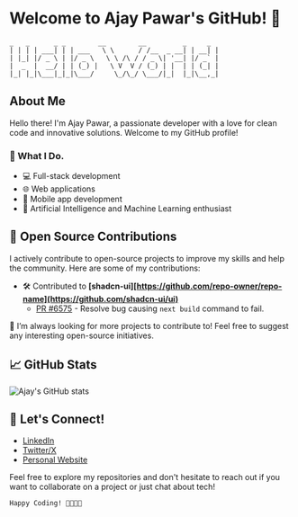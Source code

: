 # Welcome to Ajay Pawar's GitHub! 👋

```
_   _      _ _        __        __         _     _ 
| | | | ___| | | ___   \ \      / /__  _ __| | __| |
| |_| |/ _ \ | |/ _ \   \ \ /\ / / _ \| '__| |/ _` |
|  _  |  __/ | | (_) |   \ V  V / (_) | |  | | (_| |
|_| |_|\___|_|_|\___/     \_/\_/ \___/|_|  |_|\__,_|
```

## About Me

Hello there! I'm Ajay Pawar, a passionate developer with a love for clean code and innovative solutions. Welcome to my GitHub profile!

### 🚀 What I Do.

- 💻 Full-stack development
- 🌐 Web applications
- 📱 Mobile app development
- 🤖 Artificial Intelligence and Machine Learning enthusiast

## 🚀 Open Source Contributions

I actively contribute to open-source projects to improve my skills and help the community. Here are some of my contributions:

- 🛠 Contributed to **[shadcn-ui][https://github.com/repo-owner/repo-name](https://github.com/shadcn-ui/ui)**
  - [PR #6575](https://github.com/repo-owner/repo-name/pull/123](https://github.com/shadcn-ui/ui/pull/6575)) - Resolve bug causing `next build` command to fail.

🔹 I’m always looking for more projects to contribute to! Feel free to suggest any interesting open-source initiatives.  

## 📈 GitHub Stats

![Ajay's GitHub stats](https://github-readme-stats.vercel.app/api?username=AjayPawarExist&show_icons=true&theme=radical)

## 🤝 Let's Connect!

- [LinkedIn](https://www.linkedin.com/in/ajaypawarexist/)
- [Twitter/X](https://x.com/AjayPawarExist)
- [Personal Website](https://ajaypawar.me)

Feel free to explore my repositories and don't hesitate to reach out if you want to collaborate on a project or just chat about tech!

```
Happy Coding! 👨‍💻👨‍💻
```


<!---
AjayPawarExist/AjayPawarExist is a ✨ special ✨ repository because its `README.md` (this file) appears on your GitHub profile.
You can click the Preview link to take a look at your changes.
--->
